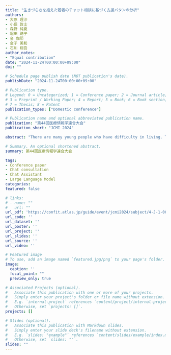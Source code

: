 ```yaml
---
title: "生きづらさを抱えた若者のチャット相談に基づく支援パタンの分析"
authors:
- 大原 理沙
- 小俣 敦士
- 森野 純夏
- 堀田 聰子
- 金 伽耶
- 金子 美和
- 石川 翔吾
author_notes:
- "Equal contribution"
date: "2024-11-24T00:00:00+09:00"
doi: ""

# Schedule page publish date (NOT publication's date).
publishDate: "2024-11-24T00:00:00+09:00"

# Publication type.
# Legend: 0 = Uncategorized; 1 = Conference paper; 2 = Journal article;
# 3 = Preprint / Working Paper; 4 = Report; 5 = Book; 6 = Book section;
# 7 = Thesis; 8 = Patent
publication_types: ["Domestic conference"]

# Publication name and optional abbreviated publication name.
publication: "第44回医療情報学連合大会"
publication_short: "JCMI 2024"

abstract: "There are many young people who have difficulty in living. This study was conducted to analyze the records of chat consultation services, with the aim of clarifying the trends of their problems and support patterns. We analyzed what kind of users the chat consultation service is in demand, what kind of worries the counselors have, and what kind of support the supporters provide. The consultants were mostly concerned with school- and work-related issues, and the results of labeling by LLM showed that positive responses by supporters tended to influence their feelings and wellbeing. On the other hand, in the cases where the support was unsuccessful, the lack of altruistic behavior of the supporters toward the consultants could be one of the reasons for this. The results of these analyses may be used as data for improving the quality and effectiveness of support for people with similar problems."

# Summary. An optional shortened abstract.
summary: 第44回医療情報学連合大会

tags:
- Conference paper
- Chat consultation
- Chat Assistant
- Large Language Model
categories: 
featured: false

# links:
# - name: ""
#   url: ""
url_pdf: 'https://confit.atlas.jp/guide/event/jcmi2024/subject/4-J-1-06/detail '
url_code: ''
url_dataset: ''
url_poster: ''
url_project: ''
url_slides: ''
url_source: ''
url_video: ''

# Featured image
# To use, add an image named `featured.jpg/png` to your page's folder. 
image:
  caption: ''
  focal_point: ""
  preview_only: true

# Associated Projects (optional).
#   Associate this publication with one or more of your projects.
#   Simply enter your project's folder or file name without extension.
#   E.g. `internal-project` references `content/project/internal-project/index.md`.
#   Otherwise, set `projects: []`.
projects: []

# Slides (optional).
#   Associate this publication with Markdown slides.
#   Simply enter your slide deck's filename without extension.
#   E.g. `slides: "example"` references `content/slides/example/index.md`.
#   Otherwise, set `slides: ""`.
slides: ""
---
```

